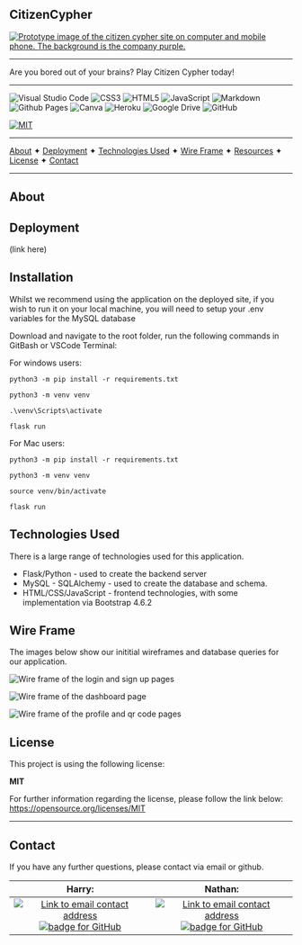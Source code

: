 ## CitizenCypher

[![Prototype image of the citizen cypher site on computer and mobile phone. The background is the company purple. ](client/src/assets/readme_img/prototype.png)](https://outnabout.herokuapp.com/)

---

Are you bored out of your brains? Play Citizen Cypher today!

---

![Visual Studio Code](https://img.shields.io/badge/Visual%20Studio%20Code-0078d7.svg?style=for-the-badge&logo=visual-studio-code&logoColor=white) ![CSS3](https://img.shields.io/badge/css3-%231572B6.svg?style=for-the-badge&logo=css3&logoColor=white) ![HTML5](https://img.shields.io/badge/html5-%23E34F26.svg?style=for-the-badge&logo=html5&logoColor=white) ![JavaScript](https://img.shields.io/badge/javascript-%23323330.svg?style=for-the-badge&logo=javascript&logoColor=%23F7DF1E) ![Markdown](https://img.shields.io/badge/markdown-%23000000.svg?style=for-the-badge&logo=markdown&logoColor=white) ![Github Pages](https://img.shields.io/badge/github%20pages-121013?style=for-the-badge&logo=github&logoColor=white) ![Canva](https://img.shields.io/badge/Canva-%2300C4CC.svg?style=for-the-badge&logo=Canva&logoColor=white) ![Heroku](https://img.shields.io/badge/heroku-%23430098.svg?style=for-the-badge&logo=heroku&logoColor=white) ![Google Drive](https://img.shields.io/badge/Google%20Drive-4285F4?style=for-the-badge&logo=googledrive&logoColor=white) ![GitHub](https://img.shields.io/badge/github-%23121011.svg?style=for-the-badge&logo=github&logoColor=white)

[![MIT](https://img.shields.io/badge/License-MIT-yellow?style=for-the-badge)](https://opensource.org/licenses/MIT)

---

[About](#about) ✦ [Deployment](#deployment) ✦ [Technologies Used](#technologies-used) ✦ [Wire Frame](#wire-frame) ✦  [Resources](#resources) ✦ [License](#license) ✦ [Contact](#contact)

---

## About



## Deployment



(link here)

## Installation 

Whilst we recommend using the application on the deployed site, if you wish to run it on your local machine, you will need to setup your .env variables for the MySQL database

Download and navigate to the root folder, run the following commands in GitBash or VSCode Terminal:

For windows users:
```
python3 -m pip install -r requirements.txt
```
```
python3 -m venv venv
```
```
.\venv\Scripts\activate
```
```
flask run
```

For Mac users: 
```
python3 -m pip install -r requirements.txt
```
```
python3 -m venv venv
```
```
source venv/bin/activate
```
```
flask run
```

## Technologies Used

There is a large range of technologies used for this application.

- Flask/Python - used to create the backend server
- MySQL - SQLAlchemy - used to create the database and schema.
- HTML/CSS/JavaScript - frontend technologies, with some implementation via Bootstrap 4.6.2 

## Wire Frame

The images below show our inititial wireframes and database queries for our application.

![Wire frame of the login and sign up pages]()

![Wire frame of the dashboard page]()

![Wire frame of the profile and qr code pages]()

## License

This project is using the following license:

**MIT**

For further information regarding the license, please follow the link below:
https://opensource.org/licenses/MIT

---

## Contact

If you have any further questions, please contact via email or github.

|      Harry:      |      Nathan:      | 
| :---:        |    :----:   |
| <a href="mailto:hward.1508@gmail.com"><img alt="Link to email contact address" src="https://img.shields.io/badge/email-D14836?style=for-the-badge" target="_blank" /></a><a href="https://github.com/HarryWard-15"><img alt="badge for GitHub" src="https://img.shields.io/badge/github-%23121011.svg?style=for-the-badge&logo=github&logoColor=white" target="_blank" /></a>      | <a href="mailto:nathanphxm@gmail.com"><img alt="Link to email contact address" src="https://img.shields.io/badge/email-D14836?style=for-the-badge" target="_blank" /></a><a href="https://github.com/nathanphxm"><img alt="badge for GitHub" src="https://img.shields.io/badge/github-%23121011.svg?style=for-the-badge&logo=github&logoColor=white" target="_blank" /></a>       | 




